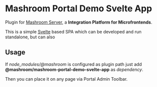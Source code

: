 
# Mashroom Portal Demo Svelte App

Plugin for [Mashroom Server](https://www.mashroom-server.com), a **Integration Platform for Microfrontends**.

This is a simple [Svelte](https://svelte.dev) based SPA which can be developed and run standalone, but can also

## Usage

If *node_modules/@mashroom* is configured as plugin path just add **@mashroom/mashroom-portal-demo-svelte-app** as *dependency*.

Then you can place it on any page via Portal Admin Toolbar.
